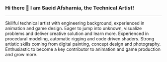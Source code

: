 ### Hi there 👋 I am Saeid Afsharnia, the Technical Artist!
---
Skillful technical artist with engineering background, experienced in animation and game design. 
Eager to jump into unknown, visualize problems and deliver creative solution and learn more. Experienced in procedural modeling, automatic rigging and code driven shaders. 
Strong artistic skills coming from digital painting, concept design and photography. Enthusiastic to become a key contributor to animation and game production and grow more.
<!--
**SaeidAfsharnia/SaeidAfsharnia** is a ✨ _special_ ✨ repository because its `README.md` (this file) appears on your GitHub profile.

Here are some ideas to get you started:

- 🔭 I’m currently working on ...
- 🌱 I’m currently learning ...
- 👯 I’m looking to collaborate on ...
- 🤔 I’m looking for help with ...
- 💬 Ask me about ...
- 📫 How to reach me: ...
- 😄 Pronouns: ...
- ⚡ Fun fact: ...
-->

